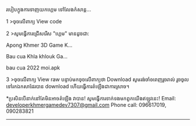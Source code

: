 របៀបក្នុងការទាញយកហ្គេម ទៅលែងកំសាន្ត...

1 >ចុចលើពាក្យ View code

2 >សូមធ្វើការជ្រើសរើស "ហ្គេម" មានដូចជា:

Apong Khmer 3D Game K...

Bau cua Khla khlouk Ga...

bau cua 2022 moi.apk

3 >ចុចលើពាក្យ View raw បន្ទាប់មកចុចលើពាក្យថា Download សូមរង់ចាំឲពេញរួចរាល់ រួចចូលទៅរកឯកសាដែរបាន download ហើយធ្វើការតំឡើងជាការស្រាច។

*ប្រសិនបើនាក់នៅតែមិនអាចតំឡើង វាបាន! សូមធ្វើការទាក់ទងមកពួកយើងឥឡូវនេះ! Email: developerkhmergamedev7307@gmail.com Phone call: 096617019, 090283821

_______________________________________________

